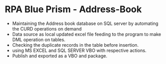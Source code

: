 # RPA Blue Prism - Address-Book

- Maintaining the Address book database on SQL server by automating the CURD operations on demand
- Data source as local updated excel file feeding to the program to make DML operation on tables.
- Checking the duplicate records in the table before insertion.
- using MS EXCEL and SQL SERVER VBO with respective actions.
- Publish and exported as a VBO and package.

